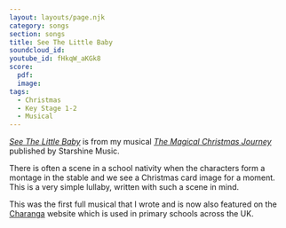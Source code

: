 ```yaml
---
layout: layouts/page.njk
category: songs
section: songs
title: See The Little Baby
soundcloud_id:
youtube_id: fHkqW_aKGk8
score:
  pdf:
  image:
tags:
  - Christmas
  - Key Stage 1-2
  - Musical
---
```


[*See The Little Baby*](https://www.starshine.co.uk/magical-christmas-journey) is from my musical [*The Magical Christmas Journey*](https://www.starshine.co.uk/magical-christmas-journey) published by Starshine Music. 

There is often a scene in a school nativity when the characters form a montage in the stable and we see a Christmas card image for a moment. This is a very simple lullaby, written with such a scene in mind.

This was the first full musical that I wrote and is now also featured on the [Charanga](https://charanga.com/site/) website which is used in primary schools across the UK.
